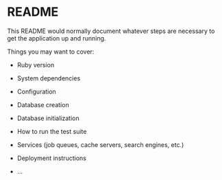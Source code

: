 # README

This README would normally document whatever steps are necessary to get the
application up and running.
 

Things you may want to cover:

* Ruby version



* System dependencies



* Configuration

* Database creation

* Database initialization

* How to run the test suite

* Services (job queues, cache servers, search engines, etc.)

* Deployment instructions

* ...
